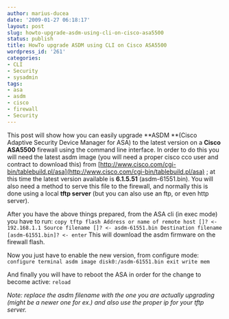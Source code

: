 ```yaml
---
author: marius-ducea
date: '2009-01-27 06:18:17'
layout: post
slug: howto-upgrade-asdm-using-cli-on-cisco-asa5500
status: publish
title: HowTo upgrade ASDM using CLI on Cisco ASA5500
wordpress_id: '261'
categories:
- CLI
- Security
- sysadmin
tags:
- asa
- asdm
- cisco
- firewall
- Security
---
```


This post will show how you can easily upgrade **ASDM **(Cisco Adaptive Security Device Manager for ASA) to the latest version on a **Cisco ASA5500** firewall using the command line interface. In order to do this you will need the latest asdm image (you will need a proper cisco cco user and contract to download this) from [http://www.cisco.com/cgi-bin/tablebuild.pl/asa](http://www.cisco.com/cgi-bin/tablebuild.pl/asa) ; at this time the latest version available is **6.1.5.51** (asdm-61551.bin). You will also need a method to serve this file to the firewall, and normally this is done using a local **tftp server** (but you can also use an ftp, or even http server).

After you have the above things prepared, from the ASA cli (in exec mode) you have to run:
`copy tftp flash
Address or name of remote host []? <- 192.168.1.1
Source filename []? <- asdm-61551.bin
Destination filename [asdm-61551.bin]? <- enter`
This will download the asdm firmware on the firewall flash.

Now you just have to enable the new version, from configure mode:
`configure terminal
asdm image disk0:/asdm-61551.bin
exit
write mem`

And finally you will have to reboot the ASA in order for the change to become active:
`reload`

_Note: replace the asdm filename with the one you are actually upgrading (might be a newer one for ex.) and also use the proper ip for your tftp server._
